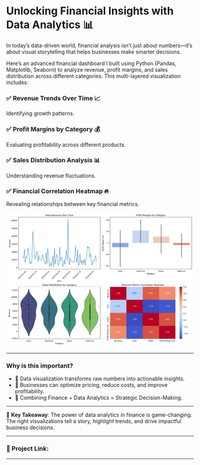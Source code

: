 # Unlocking Financial Insights with Data Analytics 📊

In today’s data-driven world, financial analysis isn’t just about numbers—it’s about visual storytelling that helps businesses make smarter decisions.

Here’s an advanced financial dashboard I built using Python (Pandas, Matplotlib, Seaborn) to analyze revenue, profit margins, and sales distribution across different categories. This multi-layered visualization includes:

### ✅ Revenue Trends Over Time 📈
Identifying growth patterns.

### ✅ Profit Margins by Category 💰
Evaluating profitability across different products.

### ✅ Sales Distribution Analysis 📊
Understanding revenue fluctuations.

### ✅ Financial Correlation Heatmap 🔥
Revealing relationships between key financial metrics.

![Financial Dashboard](https://github.com/aneesh662/Financial-Insights-with-Data-Analytics/blob/ec79b55e1f81372637364cb0226385e0082f167d/financial_dashboard.png)

---

### Why is this important?

- 📌 Data visualization transforms raw numbers into actionable insights.
- 📌 Businesses can optimize pricing, reduce costs, and improve profitability.
- 📌 Combining Finance + Data Analytics = Strategic Decision-Making.

---

🚀 **Key Takeaway**: The power of data analytics in finance is game-changing. The right visualizations tell a story, highlight trends, and drive impactful business decisions.

---

### 🚀 Project Link:

<!--[View the project here](https://your-project-link.com)-->

---

<!--# Hashtags:
#FinancialAnalytics #DataScience #Python #Visualization #Finance #DataDriven #BusinessInsights #Codebasics -->
